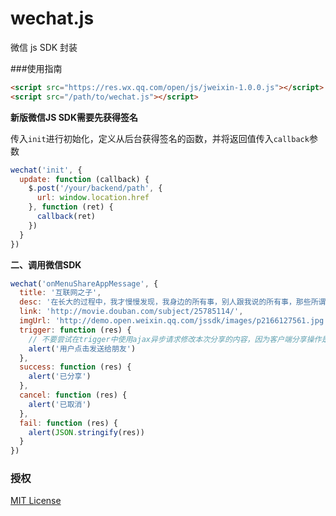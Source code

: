 # wechat.js
微信 js SDK 封装

###使用指南
```html
<script src="https://res.wx.qq.com/open/js/jweixin-1.0.0.js"></script>
<script src="/path/to/wechat.js"></script>
```
**新版微信JS SDK需要先获得签名**

传入`init`进行初始化，定义从后台获得签名的函数，并将返回值传入`callback`参数
```js
wechat('init', {
  update: function (callback) {
    $.post('/your/backend/path', {
      url: window.location.href
    }, function (ret) {
      callback(ret)
    })
  }
})
```
**二、调用微信SDK**

```js
wechat('onMenuShareAppMessage', {
  title: '互联网之子',
  desc: '在长大的过程中，我才慢慢发现，我身边的所有事，别人跟我说的所有事，那些所谓本来如此，注定如此的事，它们其实没有非得如此，事情是可以改变的。更重要的是，有些事既然错了，那就该做出改变。',
  link: 'http://movie.douban.com/subject/25785114/',
  imgUrl: 'http://demo.open.weixin.qq.com/jssdk/images/p2166127561.jpg',
  trigger: function (res) {
    // 不要尝试在trigger中使用ajax异步请求修改本次分享的内容，因为客户端分享操作是一个同步操作，这时候使用ajax的回包会还没有返回
    alert('用户点击发送给朋友')
  },
  success: function (res) {
    alert('已分享')
  },
  cancel: function (res) {
    alert('已取消')
  },
  fail: function (res) {
    alert(JSON.stringify(res))
  }
})
```
### 授权

[MIT License](license.txt)
